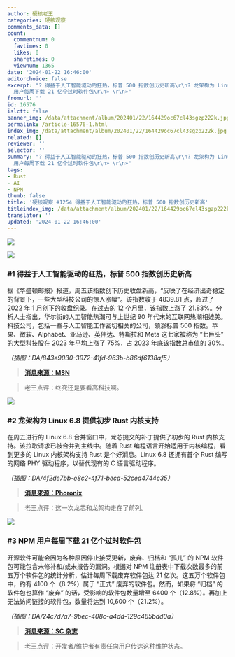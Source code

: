```yaml
---
author: 硬核老王
categories: 硬核观察
comments_data: []
count:
  commentnum: 0
  favtimes: 0
  likes: 0
  sharetimes: 0
  viewnum: 1365
date: '2024-01-22 16:46:00'
editorchoice: false
excerpt: "? 得益于人工智能驱动的狂热，标普 500 指数创历史新高\r\n? 龙架构为 Linux 6.8 提供初步 Rust 内核支持\r\n? NPM
  用户每周下载 21 亿个过时软件包\r\n» \r\n»"
fromurl: ''
id: 16576
islctt: false
banner_img: /data/attachment/album/202401/22/164429oc67cl43sgzp222k.jpg
permalink: /article-16576-1.html
index_img: /data/attachment/album/202401/22/164429oc67cl43sgzp222k.jpg
related: []
reviewer: ''
selector: ''
summary: "? 得益于人工智能驱动的狂热，标普 500 指数创历史新高\r\n? 龙架构为 Linux 6.8 提供初步 Rust 内核支持\r\n? NPM
  用户每周下载 21 亿个过时软件包\r\n» \r\n»"
tags:
- Rust
- AI
- NPM
thumb: false
title: '硬核观察 #1254 得益于人工智能驱动的狂热，标普 500 指数创历史新高'
titleindex_img: /data/attachment/album/202401/22/164429oc67cl43sgzp222k.jpg
translator: ''
updated: '2024-01-22 16:46:00'
---
```


![](/data/attachment/album/202401/22/164429oc67cl43sgzp222k.jpg)


![](/data/attachment/album/202401/22/164439z11viffio1hubwxu.png)


### #1 得益于人工智能驱动的狂热，标普 500 指数创历史新高


据《华盛顿邮报》报道，周五该指数创下历史收盘新高，“反映了在经济出奇稳定的背景下，一些大型科技公司的惊人涨幅”。该指数收于 4839.81 点，超过了 2022 年 1 月创下的收盘纪录。在过去的 12 个月里，该指数上涨了 21.83%。分析人士指出，华尔街的人工智能热潮可与上世纪 90 年代末的互联网热潮相媲美。科技公司，包括一些与人工智能工作密切相关的公司，领涨标普 500 指数。苹果、微软、Alphabet、亚马逊、英伟达、特斯拉和 Meta 这七家被称为 “七巨头” 的大型科技股在 2023 年平均上涨了 75%，占 2023 年底该指数总市值的 30%。


*（插图：DA/843e9030-3972-41fd-963b-b86df6138af5）*



> 
> **[消息来源：MSN](https://www.msn.com/en-us/money/markets/s-p-500-closes-at-record-high-capping-a-strong-run-for-stocks/ar-BB1gXQmn)**
> 
> 
> 



> 
> 老王点评：终究还是要看高科技啊。
> 
> 
> 


![](/data/attachment/album/202401/22/164503xlnnt1p8ni1bdpo4.png)


### #2 龙架构为 Linux 6.8 提供初步 Rust 内核支持


在周五进行的 Linux 6.8 合并窗口中，龙芯提交的补丁提供了初步的 Rust 内核支持。该拉取请求已被合并到主线中。随着 Rust 编程语言开始适用于内核编程，看到更多的 Linux 内核架构支持 Rust 是个好消息。Linux 6.8 还拥有首个 Rust 编写的网络 PHY 驱动程序，以替代现有的 C 语言驱动程序。


*（插图：DA/4f2de7bb-e8c2-4f71-beca-52cea4744c35）*



> 
> **[消息来源：Phoronix](https://www.phoronix.com/news/LoongArch-Linux-6.8)**
> 
> 
> 



> 
> 老王点评：这一次龙芯和龙架构走在了前列。
> 
> 
> 


![](/data/attachment/album/202401/22/164525y9clny7dym204mzl.png)


### #3 NPM 用户每周下载 21 亿个过时软件包


开源软件可能会因为各种原因停止接受更新，废弃、归档和 “孤儿” 的 NPM 软件包可能包含未修补和/或未报告的漏洞。根据对 NPM 注册表中下载次数最多的前五万个软件包的统计分析，估计每周下载废弃软件包达 21 亿次。这五万个软件包中，约有 4100 个（8.2%）属于 “正式” 废弃的软件包。然而，如果将 “归档” 的软件包也算作 “废弃” 的话，受影响的软件包数量增至 6400 个（12.8%）。再加上无法访问链接的软件包，数量将达到 10,600 个（21.2%）。


*（插图：DA/24c7d7a7-9bec-408c-a4dd-129c465bdd0a）*



> 
> **[消息来源：SC 杂志](https://www.scmagazine.com/news/npm-registry-users-download-2-1b-deprecated-packages-weekly-researchers-say)**
> 
> 
> 



> 
> 老王点评：开发者/维护者有责任向用户传达这种维护状态。
> 
> 
>
